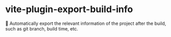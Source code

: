 # vite-plugin-export-build-info
🛵 Automatically export the relevant information of the project after the build, such as git branch, build time, etc.
